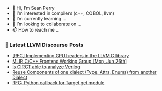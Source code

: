 - 👋 Hi, I’m Sean Perry
- 👀 I’m interested in compilers (c++, COBOL, llvm)
- 🌱 I’m currently learning ...
- 💞️ I’m looking to collaborate on ...
- 📫 How to reach me ...

<!---
s66perry/s66perry is a ✨ special ✨ repository because its `README.md` (this file) appears on your GitHub profile.
You can click the Preview link to take a look at your changes.
--->
### 📕 Latest LLVM Discourse Posts

<!-- DISCOURSE-LLVM:START -->
- [[RFC] Implementing GPU headers in the LLVM C library](https://discourse.llvm.org/t/rfc-implementing-gpu-headers-in-the-llvm-c-library/71523#post_4)
- [MLIR C/C++ Frontend Working Group [Mon, Jun 26th]](https://discourse.llvm.org/t/mlir-c-c-frontend-working-group-mon-jun-26th/71582#post_1)
- [Is CIRCT able to analyze Verilog](https://discourse.llvm.org/t/is-circt-able-to-analyze-verilog/66281?page=2#post_23)
- [Reuse Components of one dialect &lpar;Type, Attrs, Enums&rpar; from another Dialect](https://discourse.llvm.org/t/reuse-components-of-one-dialect-type-attrs-enums-from-another-dialect/71473#post_4)
- [RFC: Python callback for Target get module](https://discourse.llvm.org/t/rfc-python-callback-for-target-get-module/71580#post_2)
<!-- DISCOURSE-LLVM:END -->
